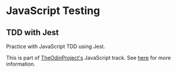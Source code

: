 # JavaScript Testing
## TDD with Jest

Practice with JavaScript TDD using Jest.

This is part of [TheOdinProject's](http://www.theodinproject.com) JavaScript track. See [here](https://www.theodinproject.com/courses/javascript/lessons/testing-practice?ref=lnav) for more information. 